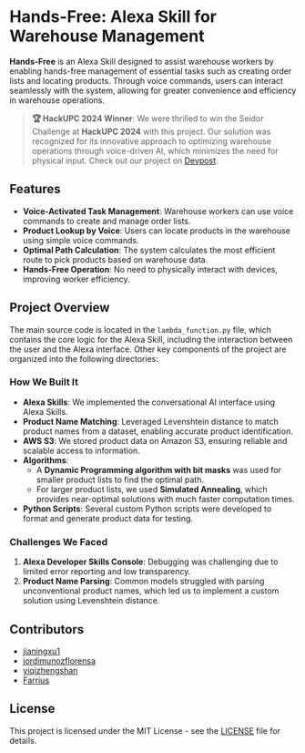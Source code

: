 # Hands-Free: Alexa Skill for Warehouse Management

**Hands-Free** is an Alexa Skill designed to assist warehouse workers by enabling hands-free management of essential tasks such as creating order lists and locating products. Through voice commands, users can interact seamlessly with the system, allowing for greater convenience and efficiency in warehouse operations.

> **🏆 HackUPC 2024 Winner**: We were thrilled to win the Seidor Challenge at **HackUPC 2024** with this project. Our solution was recognized for its innovative approach to optimizing warehouse operations through voice-driven AI, which minimizes the need for physical input. Check out our project on [Devpost](https://devpost.com/software/hands-free-9bfc2l).

## Features

- **Voice-Activated Task Management**: Warehouse workers can use voice commands to create and manage order lists.
- **Product Lookup by Voice**: Users can locate products in the warehouse using simple voice commands.
- **Optimal Path Calculation**: The system calculates the most efficient route to pick products based on warehouse data.
- **Hands-Free Operation**: No need to physically interact with devices, improving worker efficiency.

## Project Overview

The main source code is located in the `lambda_function.py` file, which contains the core logic for the Alexa Skill, including the interaction between the user and the Alexa interface. Other key components of the project are organized into the following directories:

### How We Built It

- **Alexa Skills**: We implemented the conversational AI interface using Alexa Skills.
- **Product Name Matching**: Leveraged Levenshtein distance to match product names from a dataset, enabling accurate product identification.
- **AWS S3**: We stored product data on Amazon S3, ensuring reliable and scalable access to information.
- **Algorithms**: 
  - A **Dynamic Programming algorithm with bit masks** was used for smaller product lists to find the optimal path.
  - For larger product lists, we used **Simulated Annealing**, which provides near-optimal solutions with much faster computation times.
- **Python Scripts**: Several custom Python scripts were developed to format and generate product data for testing.

### Challenges We Faced

1. **Alexa Developer Skills Console**: Debugging was challenging due to limited error reporting and low transparency.
2. **Product Name Parsing**: Common models struggled with parsing unconventional product names, which led us to implement a custom solution using Levenshtein distance.

## Contributors

- [jianingxu1](https://github.com/jianingxu1)
- [jordimunozflorensa](https://github.com/jordimunozflorensa)
- [yiqizhengshan](https://github.com/yiqizhengshan)
- [Farrius](https://github.com/Farrius)

## License

This project is licensed under the MIT License - see the [LICENSE](LICENSE) file for details.
